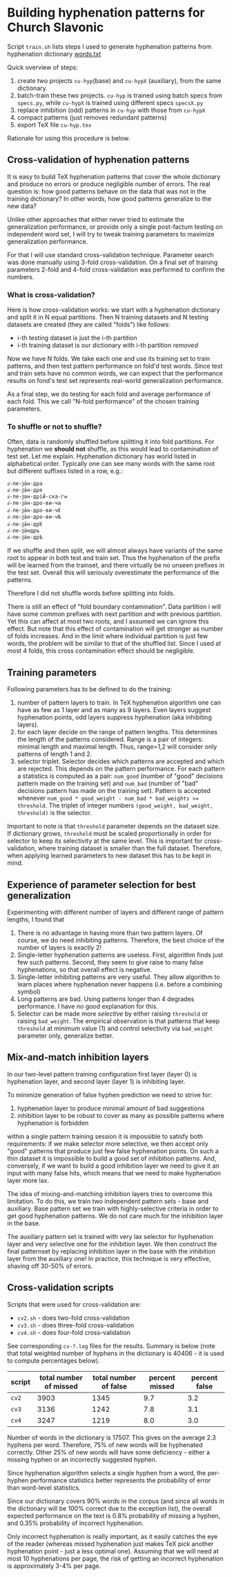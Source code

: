 # Building hyphenation patterns for Church Slavonic

Script `train.sh` lists steps I used to generate hyphenation patterns from hyphenation dictionary [words.txt](https://??)

Quick overview of steps:

1. create two projects `cu-hyp`(base) and `cu-hypX` (auxiliary), from the same dictionary.
2. batch-train these two projects. `cu-hyp` is trained using batch specs from `specs.py`, while `cu-hypX` is trained using different specs `specsX.py`
3. replace inhibition (odd) patterns in `cu-hyp` with those from `cu-hypX`
4. compact patterns (just removes redundant patterns)
5. export TeX file `cu-hyp.tex`

Rationale for using this procedure is below.

## Cross-validation of hyphenation patterns
It is easy to build TeX hyphenation patterns that cover the whole dictionary and produce no errors or produce negligible 
number of errors. The real question is: how good patterns behave on the data that was not in the training dictionary?
In other words, how good patterns generalize to the new data?

Unlike other approaches that either never tried to estimate the generalization performance, or provide only a single post-factum
testing on independent word set, I will try to tweak training parameters to maximize generalization performance.

For that I will use standard cross-validation technique. Parameter search was done manually using 3-fold cross-validation. On a final set
of training parameters 2-fold and 4-fold cross-validation was performed to confirm the numbers.

### What is cross-validation?
Here is how cross-validation works: we start with a hyphenation dictionary and split it in N equal partitions.
Then N training datasets and N testing datasets are created (they are called "folds") like follows:

* i-th testing dataset is just the i-th partition
* i-th training dataset is our dictionary with i-th partition *removed*

Now we have N folds. We take each one and use its training set to train patterns, and then test pattern performance on fold'd test words.
Since test and train sets have no common words, we can expect that the performance results on fond's test set represents real-world
generalization performance.

As a final step, we do testing for each fold and average performance of each fold. This we call "N-fold performance" of the chosen training parameters.

### To shuffle or not to shuffle?
Often, data is randomly shuffled before splitting it into fold partitions. For hyphenation we **should not** shuffle, as this would
lead to contamination of test set. Let me explain. Hyphenation dictionary has world listed in alphabetical order. Typically
one can see many words with the same root but different suffixes listed in a row, e.g.:
```
а҆-ле-ѯа́н-дра
а҆-ле-ѯа́н-дре
а҆-ле-ѯан-дрі́й-ска-гѡ
а҆-ле-ѯа́н-дро-ви-ча
а҆-ле-ѯа́н-дро-ви-чꙋ
а҆-ле-ѯа́н-дро-ви-чѣ
а҆-ле-ѯа́н-дрꙋ
а҆-ле-ѯа́ндръ
а҆-ле-ѯа́н-дрѣ
```
If we shuffle and then split, we will almost always have variants of the same root to appear in both test and train set. Thus the hyphenation of the prefix will be learned from the trainset, and there virtually be no unseen prefixes in the test set. Overall this will seriously
overestimate the performance of the patterns.

Therefore I did not shuffle words before splitting into folds.

There is still an effect of "fold boundary contamination". Data partition i will have some common prefixes with next partition and with previous partition. Yet this can affect at most two roots, and I assumed we can ignore this effect. But note that this effect of contamination
will get stronger as number of folds increases. And in the limit where individual partition is just few words, the problem will be similar
to that of the shuffled list. Since I used at most 4 folds, this cross contamination effect should be negligible.

## Training parameters
Following parameters has to be defined to do the training:

1. number of pattern layers to train. In TeX hyphenation algorithm one can have as few as 1 layer and as many as 9 layers. Even layers
suggest hyphenation points, odd layers suppress hyphenation (aka inhibiting layers).
2. for each layer decide on the range of pattern lengths. This determines the length of the patterns considered. Range is a pair of integers:
minimal length and maximal length. Thus, range=1,2 will consider only patterns of length 1 and 2.
3. selector triplet. Selector decides which patterns are accepted and which are rejected. This depends on the pattern performance.
For each pattern a statistics is computed as a pair: `num_good` (number of "good" decisions pattern made on the training set) and
`num_bad` (number of "bad" decisions pattern has made on the training set). Pattern is accepted whenever
`num_good * good_weight - num_bad * bad_weights >= threshold`. The triplet of integer numbers `(good_weight, bad_weight, threshold)` is the
selector.

Important to note is that `threshold` parameter depends on the dataset size. If dictionary grows, `threshold` must be scaled proportionally
in order for selector to keep its selectivity at the same level. This is important for cross-validation, where training dataset is smaller
than the full dataset. Therefore, when applying learned parameters to new dataset this has to be kept in mind.

## Experience of parameter selection for best generalization

Experimenting with different number of layers and different range of pattern lengths, I found that

1. There is no advantage in having more than two pattern layers. Of course, we do need inhibiting patterns. Therefore, the best
   choice of the number of layers is exactly 2!
2. Single-letter hyphenation patterns are useless. First, algorithm finds just few such patterns. Second, they seem to give raise to
   many false hyphenations, so that overall effect is negative.
3. Single-letter inhibiting patterns are very useful. They allow algorithm to learn places where hyphenation never happens (i.e. before a
   combining symbol)
4. Long patterns are bad. Using patterns longer than 4 degrades performance. I have no good explanation for this.
5. Selector can be made more *selective* by either raising `threshold` or raising `bad_weight`. The empirical observation is that patterns
   that keep `threshold` at minimum value (1) and control selectivity via `bad_weight` parameter only, generalize better.

## Mix-and-match inhibition layers
In our two-level pattern training configuration first layer (layer 0) is hyphenation layer, and second layer (layer 1) is inhibiting layer.

To minimize generation of false hyphen prediction we need to strive for:

1. hyphenation layer to produce minimal amount of bad suggestions
2. inhibition layer to be robust to cover as many as possible patterns where hyphenation is forbidden

within a single pattern training session it is impossible to satisfy both requirements:
if we make selector more selective, we then accept only "good" patterns that produce just few false hyphenation points. On such a thin
dataset it is impossible to build a good set of inhibition patterns. And, conversely, if we want to build a good inhibition layer
we need to give it an input with many false hits, which means that we need to make hyphenation layer more lax.

The idea of mixing-and-matching inhibition layers tries to overcome this limitation. To do this, we train two independent pattern sets - base and auxiliary.
Base pattern set we train with highly-selective criteria in order to get good hyphenation patterns. We do not care much for the inhibition layer in the base. 

The  auxiliary pattern set is trained
with very lax selector for hyphenation layer and very selective one for the inhibition layer. We then construct the final patternset
by replacing inhibition layer in the base with the inhibition layer from the auxiliary one! In practice, this technique is very effective, 
shaving off 30-50% of errors.

## Cross-validation scripts

Scripts that were used for cross-validation are:

* `cv2.sh` - does two-fold cross-validation
* `cv3.sh` - does three-fold cross-validation
* `cv4.sh` - does four-fold cross-validation

See corresponding `cv-?.log` files for the results. Summary is below (note that total weighted number of hyphens in the 
dictionary is 40406 - it is used to compute percentages below).

|  script  | total number of missed | total number of false | percent missed | percent false |
|----------|------------------------|-----------------------|----------------|---------------|
|  `cv2`   |  3903                  |  1345                 |  9.7           | 3.2           |
|  `cv3`   |  3136                  |  1242                 |  7.8           | 3.1           |
|  `cv4`   |  3247                  |  1219                 |  8.0           | 3.0           |

Number of words in the dictionary is 17507. This gives on the average 2.3 hyphens per word. Therefore, 75% of new words
will be hyphenated correctly. Other 25% of new words will have some deficiency - either a missing hyphen or an incorrectly
suggested hyphen.

Since hyphenation algorithm selects a single hyphen from a word, the per-hyphen performance statistics better represents the
probability of error than word-level statistics.

Since our dictionary covers 90% words in the corpus (and since all words in the dictionary will be 100% correct due to the
exception list), the overall expected performance on the text is 0.8% probability of missing a hyphen, and 0.35% probability
of incorrect hyphenation. 

Only incorrect hyphenation is really important, as it easily catches the eye of the reader (whereas missed hyphenation
just makes TeX pick another hyphenation point - just a less optimal one).
Assuming that we will need at most 10 hyphenations per page, the risk of getting an incorrect hyphenation is approximately
3-4% per page.
